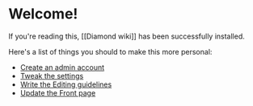 # Welcome!

If you're reading this, [[Diamond wiki]] has been successfully installed.

Here's a list of things you should to make this more personal:

- [Create an admin account](/auth/sign-up)
- [Tweak the settings](/settings)
- [Write the Editing guidelines](/edit/editing-guidelines)
- [Update the Front page](/edit/front-page)
